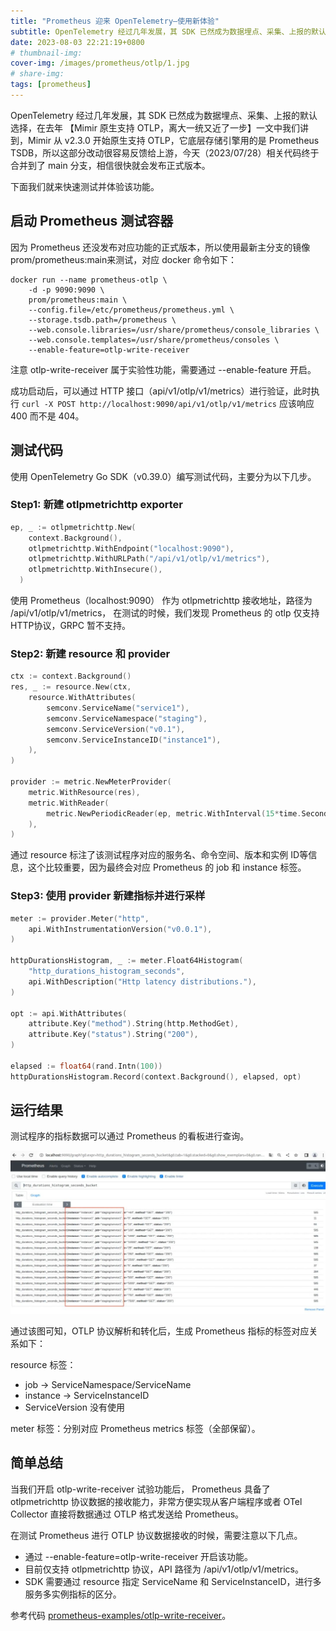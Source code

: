 ```yaml
---
title: "Prometheus 迎来 OpenTelemetry—使用新体验"
subtitle: OpenTelemetry 经过几年发展，其 SDK 已然成为数据埋点、采集、上报的默认选择，今天我们就来看看如何将 OTLP 协议直接发送到 Prometheus。
date: 2023-08-03 22:21:19+0800
# thumbnail-img: 
cover-img: /images/prometheus/otlp/1.jpg
# share-img: 
tags: [prometheus]
---
```


OpenTelemetry 经过几年发展，其 SDK 已然成为数据埋点、采集、上报的默认选择，在去年 【Mimir 原生支持 OTLP，离大一统又近了一步】一文中我们讲到，Mimir 从 v2.3.0 开始原生支持 OTLP，它底层存储引擎用的是 Prometheus TSDB，所以这部分改动很容易反馈给上游，今天（2023/07/28）相关代码终于合并到了 main 分支，相信很快就会发布正式版本。

下面我们就来快速测试并体验该功能。

## 启动 Prometheus 测试容器

因为 Prometheus 还没发布对应功能的正式版本，所以使用最新主分支的镜像 prom/prometheus:main来测试，对应 docker 命令如下：

```
docker run --name prometheus-otlp \
    -d -p 9090:9090 \
    prom/prometheus:main \
    --config.file=/etc/prometheus/prometheus.yml \
    --storage.tsdb.path=/prometheus \
    --web.console.libraries=/usr/share/prometheus/console_libraries \
    --web.console.templates=/usr/share/prometheus/consoles \
    --enable-feature=otlp-write-receiver
```

注意 otlp-write-receiver 属于实验性功能，需要通过 --enable-feature 开启。

成功启动后，可以通过 HTTP 接口（api/v1/otlp/v1/metrics）进行验证，此时执行 `curl -X POST http://localhost:9090/api/v1/otlp/v1/metrics` 应该响应 400 而不是 404。

## 测试代码

使用 OpenTelemetry Go SDK（v0.39.0）编写测试代码，主要分为以下几步。

### Step1: 新建 otlpmetrichttp exporter

```go
ep, _ := otlpmetrichttp.New(
    context.Background(),
    otlpmetrichttp.WithEndpoint("localhost:9090"),
    otlpmetrichttp.WithURLPath("/api/v1/otlp/v1/metrics"),
    otlpmetrichttp.WithInsecure(),
  )
```

使用 Prometheus（localhost:9090） 作为 otlpmetrichttp 接收地址，路径为 /api/v1/otlp/v1/metrics， 在测试的时候，我们发现 Prometheus 的 otlp 仅支持 HTTP协议，GRPC 暂不支持。

### Step2: 新建 resource 和 provider

```go
ctx := context.Background()
res, _ := resource.New(ctx,
    resource.WithAttributes(
        semconv.ServiceName("service1"),
        semconv.ServiceNamespace("staging"),
        semconv.ServiceVersion("v0.1"),
        semconv.ServiceInstanceID("instance1"),
    ),
)

provider := metric.NewMeterProvider(
    metric.WithResource(res),
    metric.WithReader(
        metric.NewPeriodicReader(ep, metric.WithInterval(15*time.Second)),
    ),
)
```

通过 resource 标注了该测试程序对应的服务名、命令空间、版本和实例 ID等信息，这个比较重要，因为最终会对应 Prometheus 的 job 和 instance 标签。

### Step3: 使用 provider 新建指标并进行采样

```go
meter := provider.Meter("http",
    api.WithInstrumentationVersion("v0.0.1"),
)

httpDurationsHistogram, _ := meter.Float64Histogram(
    "http_durations_histogram_seconds",
    api.WithDescription("Http latency distributions."),
)

opt := api.WithAttributes(
    attribute.Key("method").String(http.MethodGet),
    attribute.Key("status").String("200"),
)

elapsed := float64(rand.Intn(100))
httpDurationsHistogram.Record(context.Background(), elapsed, opt)
```

## 运行结果

测试程序的指标数据可以通过 Prometheus 的看板进行查询。

![otlp-console.jpg](/images/prometheus/otlp/2.jpg)

通过该图可知，OTLP 协议解析和转化后，生成 Prometheus 指标的标签对应关系如下：

resource 标签：

- job -> ServiceNamespace/ServiceName
- instance -> ServiceInstanceID
- ServiceVersion 没有使用

meter 标签：分别对应 Prometheus metrics 标签（全部保留）。

## 简单总结

当我们开启 otlp-write-receiver 试验功能后， Prometheus 具备了 otlpmetrichttp 协议数据的接收能力，非常方便实现从客户端程序或者 OTel Collector 直接将数据通过 OTLP 格式发送给 Prometheus。

在测试 Prometheus 进行 OTLP 协议数据接收的时候，需要注意以下几点。

- 通过 --enable-feature=otlp-write-receiver 开启该功能。
- 目前仅支持 otlpmetrichttp 协议，API 路径为 /api/v1/otlp/v1/metrics。
- SDK 需要通过 resource 指定 ServiceName 和 ServiceInstanceID，进行多服务多实例指标的区分。

参考代码 [prometheus-examples/otlp-write-receiver](https://github.com/songjiayang/prometheus-examples/tree/main/otlp-write-receiver)。